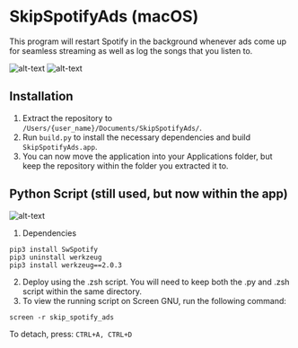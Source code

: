 # SkipSpotifyAds (macOS)
This program will restart Spotify in the background whenever ads come up for seamless streaming as well as log the songs that you listen to.

![alt-text](https://i.imgur.com/C4AV4G6.png)
![alt-text](https://i.imgur.com/KyiWWA9.png)

## Installation
1. Extract the repository to `/Users/{user_name}/Documents/SkipSpotifyAds/`.
2. Run `build.py` to install the necessary dependencies and build `SkipSpotifyAds.app`.
3. You can now move the application into your Applications folder, but keep the repository within the folder you extracted it to.


## Python Script (still used, but now within the app)
![alt-text](https://i.imgur.com/YFOjnpl.png)

1. Dependencies
```
pip3 install SwSpotify
pip3 uninstall werkzeug
pip3 install werkzeug==2.0.3
```

2. Deploy using the .zsh script.  You will need to keep both the .py and .zsh script within the same directory.
3. To view the running script on Screen GNU, run the following command:
```
screen -r skip_spotify_ads
```
To detach, press:
```CTRL+A, CTRL+D```
